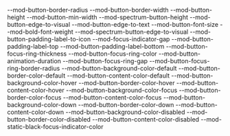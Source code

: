 --mod-button-border-radius
--mod-button-border-width
--mod-button-height
--mod-button-min-width
--mod-spectrum-button-height
--mod-button-edge-to-visual
--mod-button-edge-to-text
--mod-button-font-size
--mod-bold-font-weight
--mod-spectrum-button-edge-to-visual
--mod-button-padding-label-to-icon
--mod-focus-indicator-gap
--mod-button-padding-label-top
--mod-button-padding-label-bottom
--mod-button-focus-ring-thickness
--mod-button-focus-ring-color
--mod-button-animation-duration
--mod-button-focus-ring-gap
--mod-button-focus-ring-border-radius
--mod-button-background-color-default
--mod-button-border-color-default
--mod-button-content-color-default
--mod-button-background-color-hover
--mod-button-border-color-hover
--mod-button-content-color-hover
--mod-button-background-color-focus
--mod-button-border-color-focus
--mod-button-content-color-focus
--mod-button-background-color-down
--mod-button-border-color-down
--mod-button-content-color-down
--mod-button-background-color-disabled
--mod-button-border-color-disabled
--mod-button-content-color-disabled
--mod-static-black-focus-indicator-color
